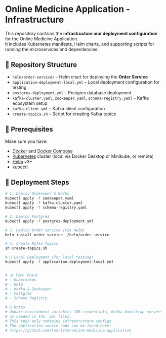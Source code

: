 # Online Medicine Application - Infrastructure

This repository contains the **infrastructure and deployment configuration** for the Online Medicine Application.  
It includes Kubernetes manifests, Helm charts, and supporting scripts for running the microservices and dependencies.

## 📂 Repository Structure
- `helm/order-service/` – Helm chart for deploying the **Order Service**
- `application-deployment-local.yml` – Local deployment configuration for testing
- `postgres-deployment.yml` – Postgres database deployment
- `kafka-cluster.yaml`, `zookeeper.yaml`, `schema-registry.yaml` – Kafka ecosystem setup
- `kafka-client.yml` – Kafka client configuration
- `create-topics.sh` – Script for creating Kafka topics

## 🚀 Prerequisites
Make sure you have:
- [Docker](https://www.docker.com/) and [Docker Compose](https://docs.docker.com/compose/)  
- [Kubernetes](https://kubernetes.io/) cluster (local via Docker Desktop or Minikube, or remote)
- [Helm](https://helm.sh/) v3+
- [kubectl](https://kubernetes.io/docs/reference/kubectl/)

## 🚀 Deployment Steps

```bash
# 1. Deploy Zookeeper & Kafka
kubectl apply -f zookeeper.yaml
kubectl apply -f kafka-cluster.yaml
kubectl apply -f schema-registry.yaml

# 2. Deploy Postgres
kubectl apply -f postgres-deployment.yml

# 3. Deploy Order Service (via Helm)
helm install order-service ./helm/order-service

# 4. Create Kafka Topics
sh create-topics.sh

# 🧪 Local Deployment (for local testing)
kubectl apply -f application-deployment-local.yml


# 📊 Tech Stack
# - Kubernetes
# - Helm
# - Kafka & Zookeeper
# - Postgres
# - Schema Registry

# 📝 Notes
# Update environment variables (DB credentials, Kafka bootstrap servers) 
# as needed in the .yml files.
# This repo only contains infrastructure configs.
# The application source code can be found here:
# https://github.com/tomrist9/online-medicine-application
